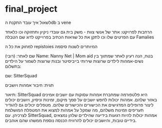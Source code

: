 # final_project

לשאול איך עובד התקנת הdb ב vene


הרחבות לפרויקט:
אתר של אנשי צוות - משק בית גם עובדי ניקיון ותחזוקה וכו כלאחד עם הפרטים שלו וכו
לתקן את כל שגיאות הכתיב בפרוייקט לדוג שם הטבלה Famalies

למחוק את כל ה repistoies המיותרים
לשנות סיסמה




שם לאתר: (רובי)
Name: Nanny Net | Mom aid
בטח, הנה רעיון לאתר שמתווך בין נשים-אמהות לילדים שרוצות שירותי בייביסיטר ובנות שרוצות לשמור על הילדים בתשלום:

שם: SitterSquad

תגית: חיבור אמהות ויושבים

תיאור: SitterSquad היא פלטפורמה שמחברת אמהות עסוקות עם יושבים אמינים באזור שלהם. אמהות יכולות לחפש יושבים על סמך מיקום, זמינות וניסיון, ויושבים יכולים ליצור פרופילים המדגישים את הכישורים והכישורים שלהם. מטפלים יכולים גם להגדיר תעריפים וזמינות משלהם, מה שמקל על אמהות למצוא את המטפלת המושלמת לצרכיהן. עם SitterSquad, אמהות יכולות להיות רגועות בידיעה שהילדים שלהן נמצאים בידיים טובות, והיושבים יכולים להרוויח הכנסה נוספת ממשהו שהם אוהבים.
